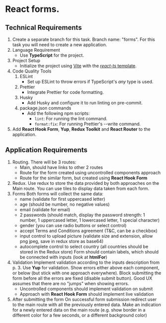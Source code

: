 # React forms.

## Technical Requirements

1. Create a separate branch for this task. Branch name: "forms". For this task you will need to create a new application.
2. Language Requirement
   - Use **TypeScript** for the project.
3. Project Setup
   - Initialize the project using [Vite](https://vitejs.dev/guide/) with the [_react-ts_ template](https://vite.new/react-ts).
4. Code Quality Tools
   1. ESLint
      - Set up ESLint to throw errors if TypeScript's _any_ type is used.
   2. Prettier
      - Integrate Prettier for code formatting.
   3. Husky
      - Add Husky and configure it to run linting on pre-commit.
   4. package.json commands
      - Add the following npm scripts:
        - `lint`: For running the lint command.
        - `format:fix`: For running Prettier's --write command.
5. Add **React Hook Form**, **Yup**, **Redux Toolkit** and **React Router** to the application.

## Application Requirements

1. Routing. There will be 3 routes:
   - Main, should have links to other 2 routes
   - Route for the form created using uncontrolled components approach
   - Route for the similar form, but created using **React Hook Form**
2. Redux. Use redux to store the data provided by both approaches on the Main route. You can use tiles to display data taken from each form.
3. Forms
   Both forms will collect the same data:
   - name (validate for first uppercased letter)
   - age (should be number, no negative values)
   - email (validate for email)
   - 2 passwords (should match, display the password strength: 1 number, 1 uppercased letter, 1 lowercased letter, 1 special character)
   - gender (you can use radio buttons or select control)
   - accept Terms and Conditions agreement (T&C, can be a checkbox)
   - input control to upload picture (validate size and extension, allow png jpeg, save in redux store as base64)
   - autocomplete control to select country (all countries should be stored in the Redux store)
     Form should contain labels, which should be connected with inputs (look at **htmlFor**)
4. Validation
   Implement validation according to the inputs description from p. 3. Use **Yup** for validation. Show errors either above each component, or below (but stick with one approach everywhere). Block submitting the form before all the errors are fixed (disable submit button). Good UX assumes that there are no "jumps" when showing errors.
   - Uncontrolled components should implement validation on submit
   - Approach with **React Hook Form** should implement live validation
5. After submitting the form
   On successful form submission redirect user to the main route with all the previously entered data. Make an indication for a newly entered data on the main route (e.g. show border in a different color for a few seconds, or a different background color)